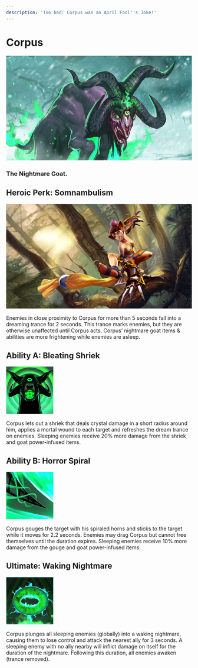 ```yaml
---
description: 'Too bad: Corpus was an April Fool''s Joke!'
---
```


# Corpus

![](../../.gitbook/assets/image%20%28108%29.png)

### The Nightmare Goat.

## Heroic Perk: **Somnambulism**

![Somnambulism](../../.gitbook/assets/image%20%2867%29.png)

Enemies in close proximity to Corpus for more than 5 seconds fall into a dreaming trance for 2 seconds. This trance marks enemies, but they are otherwise unaffected until Corpus acts. Corpus’ nightmare goat items & abilities are more frightening while enemies are asleep.

## Ability A: Bleating Shriek

![Bleating Shriek](../../.gitbook/assets/image%20%28418%29.png)

Corpus lets out a shriek that deals crystal damage in a short radius around him, applies a mortal wound to each target and refreshes the dream trance on enemies. Sleeping enemies receive 20% more damage from the shriek and goat power-infused items.

## Ability B: Horror Spiral

![Horror Spiral](../../.gitbook/assets/image%20%28194%29.png)

Corpus gouges the target with his spiraled horns and sticks to the target while it moves for 2.2 seconds. Enemies may drag Corpus but cannot free themselves until the duration expires. Sleeping enemies receive 10% more damage from the gouge and goat power-infused items.

## Ultimate: Waking Nightmare

![Waking Nightmare](../../.gitbook/assets/image%20%28461%29.png)

Corpus plunges all sleeping enemies \(globally\) into a waking nightmare, causing them to lose control and attack the nearest ally for 3 seconds. A sleeping enemy with no ally nearby will inflict damage on itself for the duration of the nightmare. Following this duration, all enemies awaken \(trance removed\).


